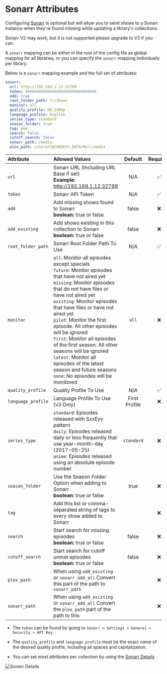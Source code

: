 # Sonarr Attributes

Configuring [Sonarr](https://sonarr.tv/) is optional but will allow you to send shows to a Sonarr instance when they're found missing while updating a library's collections.

Sonarr V2 may work, but it is not supported please upgrade to V3 if you can.

A `sonarr` mapping can be either in the root of the config file as global mapping for all libraries, or you can specify the `sonarr` mapping individually per library.

Below is a `sonarr` mapping example and the full set of attributes:
```YAML
sonarr:
  url: http://192.168.1.12:32789
  token: ################################
  add: true
  root_folder_path: S:/Shows
  monitor: all
  quality_profile: HD-1080p
  language_profile: English
  series_type: standard
  season_folder: true
  tag: pmm
  search: false
  cutoff_search: false
  sonarr_path: /media
  plex_path: /share/CACHEDEV1_DATA/Multimedia
```

| Attribute          | Allowed Values                                                                                                                                                                                                                                                                                                                                                                                                                                                                                                                           |    Default    | Required |
|:-------------------|:-----------------------------------------------------------------------------------------------------------------------------------------------------------------------------------------------------------------------------------------------------------------------------------------------------------------------------------------------------------------------------------------------------------------------------------------------------------------------------------------------------------------------------------------|:-------------:|:--------:|
| `url`              | Sonarr URL (Including URL Base if set)<br>**Example:** http://192.168.1.12:32788                                                                                                                                                                                                                                                                                                                                                                                                                                                         |      N/A      | &#9989;  |
| `token`            | Sonarr API Token                                                                                                                                                                                                                                                                                                                                                                                                                                                                                                                         |      N/A      | &#9989;  |
| `add`              | Add missing shows found to Sonarr<br>**boolean:** true or false                                                                                                                                                                                                                                                                                                                                                                                                                                                                          |     false     | &#10060; |
| `add_existing`     | Add shows existing in this collection to Sonarr<br>**boolean:** true or false                                                                                                                                                                                                                                                                                                                                                                                                                                                            |     false     | &#10060; |
| `root_folder_path` | Sonarr Root Folder Path To Use                                                                                                                                                                                                                                                                                                                                                                                                                                                                                                           |      N/A      | &#9989;  |
| `monitor`          | `all`: Monitor all episodes except specials<br>`future`: Monitor episodes that have not aired yet<br>`missing`: Monitor episodes that do not have files or have not aired yet<br>`existing`: Monitor episodes that have files or have not aired yet<br>`pilot`: Monitor the first episode. All other episodes will be ignored<br>`first`: Monitor all episodes of the first season. All other seasons will be ignored<br>`latest`: Monitor all episodes of the latest season and future seasons<br>`none`: No episodes will be monitored |     `all`     | &#10060; |
| `quality_profile`  | Quality Profile To Use                                                                                                                                                                                                                                                                                                                                                                                                                                                                                                                   |      N/A      | &#9989;  |
| `language_profile` | Language Profile To Use (v3 Only)                                                                                                                                                                                                                                                                                                                                                                                                                                                                                                        | First Profile | &#10060; |
| `series_type`      | `standard`: Episodes released with SxxEyy pattern<br>`daily`: Episodes released daily or less frequently that use year-month-day (2017-05-25)<br>`anime`: Episodes released using an absolute episode number                                                                                                                                                                                                                                                                                                                             |  `standard`   | &#10060; |
| `season_folder`    | Use the Season Folder Option when adding to Sonarr<br>**boolean:** true or false                                                                                                                                                                                                                                                                                                                                                                                                                                                         |     true      | &#10060; |
| `tag`              | Add this list or comma-separated string of tags to every show added to Sonarr                                                                                                                                                                                                                                                                                                                                                                                                                                                            |      ` `      | &#10060; |
| `search`           | Start search for missing episodes<br>**boolean:** true or false                                                                                                                                                                                                                                                                                                                                                                                                                                                                          |     false     | &#10060; |
| `cutoff_search`    | Start search for cutoff unmet episodes<br>**boolean:** true or false                                                                                                                                                                                                                                                                                                                                                                                                                                                                     |     false     | &#10060; |
| `plex_path`        | When using `add_existing` or `sonarr_add_all` Convert this part of the path to `sonarr_path`                                                                                                                                                                                                                                                                                                                                                                                                                                             |      ` `      | &#10060; |
| `sonarr_path`      | When using `add_existing` or `sonarr_add_all` Convert the `plex_path` part of the path to this                                                                                                                                                                                                                                                                                                                                                                                                                                           |      ` `      | &#10060; |

* The `token` can be found by going to `Sonarr > Settings > General > Security > API Key`

* The `quality_profile` and `language_profile` must be the exact name of the desired quality profile, including all spaces and capitalization.

* You can set most attributes per collection by using the [Sonarr Details](../metadata/details/arr.md#sonarr-details)
 
![Sonarr Details](sonarr.png)
